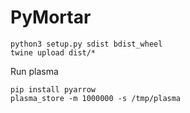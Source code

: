 # PyMortar

```
python3 setup.py sdist bdist_wheel
twine upload dist/*
```

Run plasma
```
pip install pyarrow
plasma_store -m 1000000 -s /tmp/plasma
```
